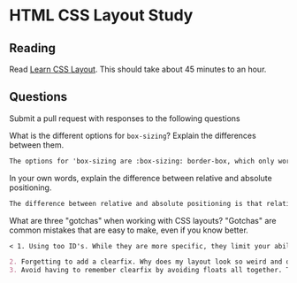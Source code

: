 # HTML CSS Layout Study

## Reading

Read [Learn CSS Layout](http://learnlayout.com). This should take about 45
 minutes to an hour.

## Questions

Submit a pull request with responses to the following questions

What is the different options for `box-sizing`? Explain the differences between
 them.

```md
The options for 'box-sizing are :box-sizing: border-box, which only works on firefox. box sizing with the prefixes -webkit- and -moz- allow for box-sizing on specific browsers.
```

In your own words, explain the difference between relative and absolute
 positioning.

```md
The difference between relative and absolute positioning is that relative positioning starts at the static position like rest of the content blocks and does not effect their positioning. Absolute positioning, however, starts in the top left of the page and causes other content to slide down.
```

What are three "gotchas" when working with CSS layouts? "Gotchas" are common
 mistakes that are easy to make, even if you know better.

```md
< 1. Using too ID's. While they are more specific, they limit your ability to resuse specified style in other parts of your webpage layout. Use class'.

2. Forgetting to add a clearfix. Why does my layout look so weird and overlapped?
3. Avoid having to remember clearfix by avoiding floats all together. Try inline-block.  
```
